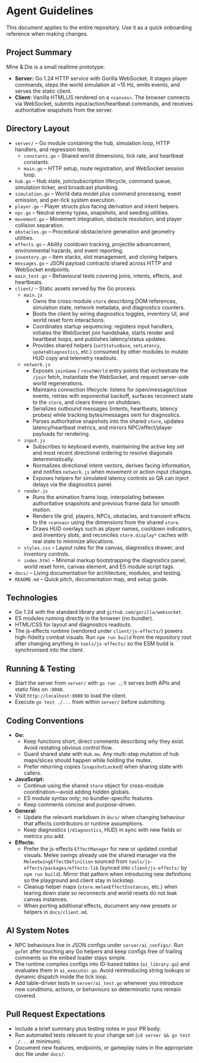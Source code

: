 # Agent Guidelines

This document applies to the entire repository. Use it as a quick onboarding reference when making changes.

## Project Summary
Mine & Die is a small realtime prototype:
- **Server:** Go 1.24 HTTP service with Gorilla WebSocket. It stages player commands, steps the world simulation at ~15 Hz, emits events, and serves the static client.
- **Client:** Vanilla HTML/JS rendered on a `<canvas>`. The browser connects via WebSocket, submits input/action/heartbeat commands, and receives authoritative snapshots from the server.

## Directory Layout
- `server/` – Go module containing the hub, simulation loop, HTTP handlers, and regression tests.
  - `constants.go` – Shared world dimensions, tick rate, and heartbeat constants.
  - `main.go` – HTTP setup, route registration, and WebSocket session loop.
- `hub.go` – Hub state, join/subscription lifecycle, command queue, simulation ticker, and broadcast plumbing.
- `simulation.go` – World data model plus command processing, event emission, and per-tick system execution.
- `player.go` – Player structs plus facing derivation and intent helpers.
- `npc.go` – Neutral enemy types, snapshots, and seeding utilities.
- `movement.go` – Movement integration, obstacle resolution, and player collision separation.
- `obstacles.go` – Procedural obstacle/ore generation and geometry utilities.
- `effects.go` – Ability cooldown tracking, projectile advancement, environmental hazards, and event reporting.
- `inventory.go` – Item stacks, slot management, and cloning helpers.
- `messages.go` – JSON payload contracts shared across HTTP and WebSocket endpoints.
- `main_test.go` – Behavioural tests covering joins, intents, effects, and heartbeats.
- `client/` – Static assets served by the Go process.
  - `main.js`
    - Owns the cross-module `store` describing DOM references, simulation state, network metadata, and diagnostics counters.
    - Boots the client by wiring diagnostics toggles, inventory UI, and world reset form interactions.
    - Coordinates startup sequencing: registers input handlers, initiates the WebSocket join handshake, starts render and heartbeat loops, and publishes latency/status updates.
    - Provides shared helpers (`setStatusBase`, `setLatency`, `updateDiagnostics`, etc.) consumed by other modules to mutate HUD copy and telemetry readouts.
  - `network.js`
    - Exposes `joinGame` / `resetWorld` entry points that orchestrate the `/join` fetch, instantiate the WebSocket, and request server-side world regenerations.
    - Maintains connection lifecycle: listens for open/message/close events, retries with exponential backoff, surfaces reconnect state to the `store`, and clears timers on shutdown.
    - Serializes outbound messages (intents, heartbeats, latency probes) while tracking bytes/messages sent for diagnostics.
    - Parses authoritative snapshots into the shared `store`, updates latency/heartbeat metrics, and mirrors NPC/effect/player payloads for rendering.
  - `input.js`
    - Subscribes to keyboard events, maintaining the active key set and most recent directional ordering to resolve diagonals deterministically.
    - Normalizes directional intent vectors, derives facing information, and notifies `network.js` when movement or action input changes.
    - Exposes helpers for simulated latency controls so QA can inject delays via the diagnostics panel.
  - `render.js`
    - Runs the animation frame loop, interpolating between authoritative snapshots and previous frame data for smooth motion.
    - Renders tile grid, players, NPCs, obstacles, and transient effects to the `<canvas>` using the dimensions from the shared `store`.
    - Draws HUD overlays such as player names, cooldown indicators, and inventory slots, and reconciles `store.display*` caches with real state to minimize allocations.
  - `styles.css` – Layout rules for the canvas, diagnostics drawer, and inventory controls.
  - `index.html` – Minimal markup bootstrapping the diagnostics panel, world reset form, canvas element, and ES module script tags.
- `docs/` – Living documentation for architecture, modules, and testing.
- `README.md` – Quick pitch, documentation map, and setup guide.

## Technologies
- Go 1.24 with the standard library and `github.com/gorilla/websocket`.
- ES modules running directly in the browser (no bundler).
- HTML/CSS for layout and diagnostics readouts.
- The js-effects runtime (vendored under `client/js-effects/`) powers high-fidelity combat visuals. Run `npm run build` from the
  repository root after changing anything in `tools/js-effects/` so the ESM build is synchronised into the client.

## Running & Testing
- Start the server from `server/` with `go run .`; it serves both APIs and static files on `:8080`.
- Visit `http://localhost:8080` to load the client.
- Execute `go test ./...` from within `server/` before submitting.

## Coding Conventions
- **Go:**
  - Keep functions short, direct comments describing _why_ they exist. Avoid restating obvious control flow.
  - Guard shared state with `Hub.mu`. Any multi-step mutation of hub maps/slices should happen while holding the mutex.
  - Prefer returning copies (`snapshotLocked`) when sharing state with callers.
- **JavaScript:**
  - Continue using the shared `store` object for cross-module coordination—avoid adding hidden globals.
  - ES module syntax only; no bundler-specific features.
  - Keep comments concise and purpose-driven.
- **General:**
  - Update the relevant markdown in `docs/` when changing behaviour that affects contributors or runtime assumptions.
  - Keep diagnostics (`/diagnostics`, HUD) in sync with new fields or metrics you add.
- **Effects:**
  - Prefer the js-effects `EffectManager` for new or updated combat visuals. Melee swings already use the shared manager via the
    `MeleeSwingEffectDefinition` sourced from `tools/js-effects/packages/effects-lib` (synced into `client/js-effects/` by `npm run build`).
    Mirror that pattern when introducing new definitions so the playground and client stay in lockstep.
  - Cleanup helper maps (`store.meleeEffectInstances`, etc.) when tearing down state so reconnects and world resets do not leak
    canvas instances.
  - When porting additional effects, document any new presets or helpers in `docs/client.md`.

## AI System Notes
- NPC behaviours live in JSON configs under `server/ai_configs/`. Run `gofmt` after touching any Go helpers and keep configs free of trailing comments so the embed loader stays simple.
- The runtime compiles configs into ID-based tables (`ai_library.go`) and evaluates them in `ai_executor.go`. Avoid reintroducing string lookups or dynamic dispatch inside the tick loop.
- Add table-driven tests in `server/ai_test.go` whenever you introduce new conditions, actions, or behaviours so deterministic runs remain covered.

## Pull Request Expectations
- Include a brief summary plus testing notes in your PR body.
- Run automated tests relevant to your change set (`cd server && go test ./...` at minimum).
- Document new features, endpoints, or gameplay rules in the appropriate doc file under `docs/`.
